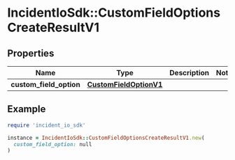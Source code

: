 # IncidentIoSdk::CustomFieldOptionsCreateResultV1

## Properties

| Name | Type | Description | Notes |
| ---- | ---- | ----------- | ----- |
| **custom_field_option** | [**CustomFieldOptionV1**](CustomFieldOptionV1.md) |  |  |

## Example

```ruby
require 'incident_io_sdk'

instance = IncidentIoSdk::CustomFieldOptionsCreateResultV1.new(
  custom_field_option: null
)
```

